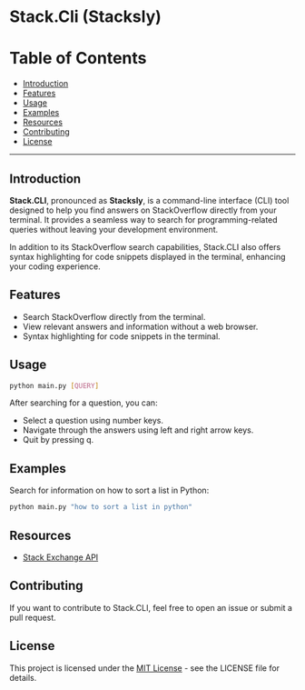 # Stack.Cli (Stacksly)

# Table of Contents

- [Introduction](#introduction)
- [Features](#features)
- [Usage](#usage)
- [Examples](#examples)
- [Resources](#resources)
- [Contributing](#contributing)
- [License](#license)


---

## Introduction

**Stack.CLI**, pronounced as **Stacksly**, is a command-line interface (CLI) tool designed to help you find answers on StackOverflow directly from your terminal. It provides a seamless way to search for programming-related queries without leaving your development environment.

In addition to its StackOverflow search capabilities, Stack.CLI also offers syntax highlighting for code snippets displayed in the terminal, enhancing your coding experience.

## Features

- Search StackOverflow directly from the terminal.
- View relevant answers and information without a web browser.
- Syntax highlighting for code snippets in the terminal.

## Usage

```bash
python main.py [QUERY]
```

After searching for a question, you can:

- Select a question using number keys.
- Navigate through the answers using left and right arrow keys.
- Quit by pressing q.


## Examples

Search for information on how to sort a list in Python:

```bash
python main.py "how to sort a list in python"
```

## Resources
- [Stack Exchange API](https://api.stackexchange.com/docs)

## Contributing

If you want to contribute to Stack.CLI, feel free to open an issue or submit a pull request.

## License

This project is licensed under the [MIT License](LICENSE) - see the LICENSE file for details.

